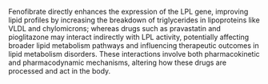 Fenofibrate directly enhances the expression of the LPL gene, improving lipid profiles by increasing the breakdown of triglycerides in lipoproteins like VLDL and chylomicrons; whereas drugs such as pravastatin and pioglitazone may interact indirectly with LPL activity, potentially affecting broader lipid metabolism pathways and influencing therapeutic outcomes in lipid metabolism disorders. These interactions involve both pharmacokinetic and pharmacodynamic mechanisms, altering how these drugs are processed and act in the body.